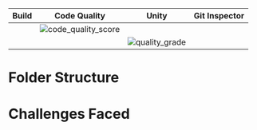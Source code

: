 |Build|Code Quality|Unity|Git Inspector|
|-----|------------|-----|-------------|
|     |![code_quality_score](https://www.code-inspector.com/project/21293/score/svg)||
|     ||![quality_grade](https://www.code-inspector.com/project/21293/status/svg)||

# Folder Structure


















# Challenges Faced
